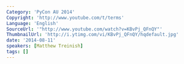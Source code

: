 ```yaml
---
Category: 'PyCon AU 2014'
Copyright: 'http://www.youtube.com/t/terms'
Language: 'English'
SourceUrl: '"http://www.youtube.com/watch?v=KBvPj_QFnQY"'
ThumbnailUrl: 'http://i.ytimg.com/vi/KBvPj_QFnQY/hqdefault.jpg'
date: '2014-08-11'
speakers: [Matthew Treinish]
tags: []
---
```



